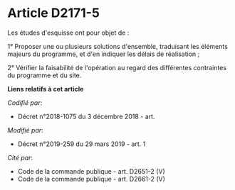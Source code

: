 # Article D2171-5

Les études d'esquisse ont pour objet de :

1° Proposer une ou plusieurs solutions d'ensemble, traduisant les éléments majeurs du programme, et d'en indiquer les délais
de réalisation ;

2° Vérifier la faisabilité de l'opération au regard des différentes contraintes du programme et du site.

**Liens relatifs à cet article**

_Codifié par_:

  - Décret n°2018-1075 du 3 décembre 2018 - art.

_Modifié par_:

  - Décret n°2019-259 du 29 mars 2019 - art. 1

_Cité par_:

  - Code de la commande publique - art. D2651-2 (V)
  - Code de la commande publique - art. D2661-2 (V)
